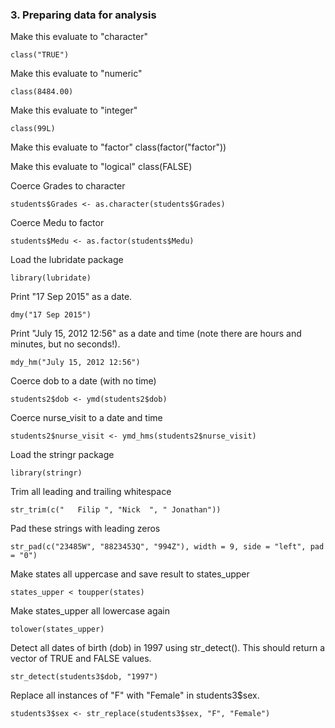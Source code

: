 ### 3. Preparing data for analysis
Make this evaluate to "character"
```
class("TRUE")
```
Make this evaluate to "numeric"
```
class(8484.00)
```
Make this evaluate to "integer"
```
class(99L)
```
Make this evaluate to "factor"
class(factor("factor"))

Make this evaluate to "logical"
class(FALSE)

Coerce Grades to character
```
students$Grades <- as.character(students$Grades)
```
Coerce Medu to factor
```
students$Medu <- as.factor(students$Medu)
```
Load the lubridate package
```
library(lubridate)
```

Print "17 Sep 2015" as a date.
```
dmy("17 Sep 2015")
```

Print "July 15, 2012 12:56" as a date and time (note there are hours and minutes, but no seconds!).
```
mdy_hm("July 15, 2012 12:56")
```

Coerce dob to a date (with no time)
```
students2$dob <- ymd(students2$dob)
```

Coerce nurse_visit to a date and time
```
students2$nurse_visit <- ymd_hms(students2$nurse_visit)
```
Load the stringr package
```
library(stringr)
```

Trim all leading and trailing whitespace
```
str_trim(c("   Filip ", "Nick  ", " Jonathan"))
```
Pad these strings with leading zeros
```
str_pad(c("23485W", "8823453Q", "994Z"), width = 9, side = "left", pad = "0")
```
Make states all uppercase and save result to states_upper
```
states_upper < toupper(states)
```

Make states_upper all lowercase again
```
tolower(states_upper)
```
Detect all dates of birth (dob) in 1997 using str_detect(). This should return a vector of TRUE and FALSE values.
```
str_detect(students3$dob, "1997")
```
Replace all instances of "F" with "Female" in students3$sex.
```
students3$sex <- str_replace(students3$sex, "F", "Female")
```


